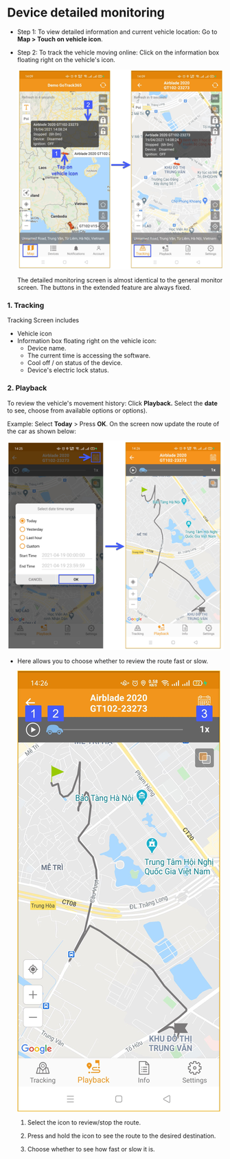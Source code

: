 #  Device detailed monitoring

* Step 1: To view detailed information and current vehicle location: Go to **Map > Touch on vehicle icon**. 

* Step 2: To track the vehicle moving online: Click on the information box floating right on the vehicle's icon.

    <span class="icon-left5">![Interface Web](/docs/assets/images/web-english/gotrack365-el/detail-tracking.jpg) 

    The detailed monitoring screen is almost identical to the general monitor screen. The buttons in the extended feature are always fixed.

### 1. Tracking
Tracking Screen includes

* Vehicle icon
* Information box floating right on the vehicle icon:
    * Device name.
    * The current time is accessing the software.
    * Cool off / on status of the device.
    * Device's electric lock status.



### 2. Playback

To review the vehicle's movement history: Click **Playback.** Select the **date** to see, choose from available options or options).

Example: Select **Today** > Press **OK**. On the screen now update the route of the car as shown below:

<span class="icon-left5">![Interface Web](/docs/assets/images/web-english/gotrack365-el/playback-365.jpg) 

* Here allows you to choose whether to review the route fast or slow.

    <span class="icon-left4">![Interface Web](/docs/assets/images/web-english/gotrack365-el/route.jpg) 


    1. Select the icon to review/stop the route.

    2. Press and hold the icon to see the route to the desired destination.

    3. Choose whether to see how fast or slow it is.








